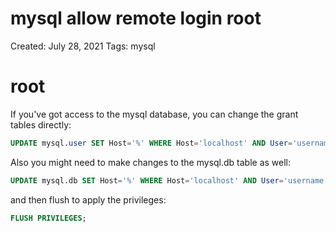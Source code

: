 # mysql allow remote login root

Created: July 28, 2021
Tags: mysql

# root

If you've got access to the mysql database, you can change the grant tables directly:

```sql
UPDATE mysql.user SET Host='%' WHERE Host='localhost' AND User='username';
```

Also you might need to make changes to the mysql.db table as well:

```sql
UPDATE mysql.db SET Host='%' WHERE Host='localhost' AND User='username';
```

and then flush to apply the privileges:

```sql
FLUSH PRIVILEGES;
```